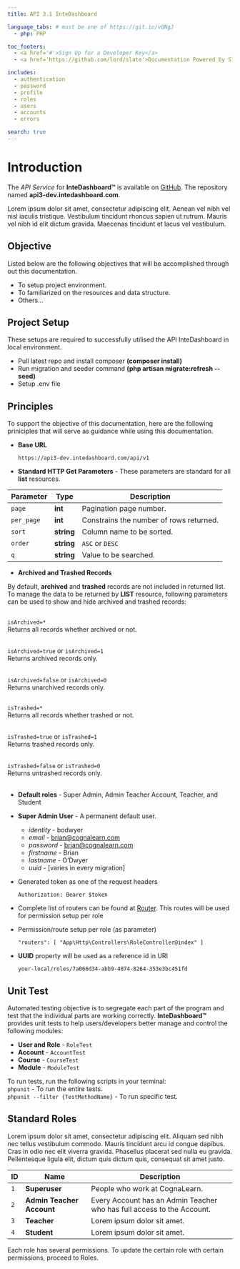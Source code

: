 ```yaml
---
title: API 3.1 InteDashboard

language_tabs: # must be one of https://git.io/vQNgJ
  - php: PHP

toc_footers:
  - <a href='#'>Sign Up for a Developer Key</a>
  - <a href='https://github.com/lord/slate'>Documentation Powered by Slate</a>

includes:
  - authentication
  - password
  - profile
  - roles
  - users
  - accounts
  - errors

search: true
---
```


# Introduction

The *API Service* for **InteDashboard™** is available on [GitHub](https://github.com/orgs/CognaLearn/dashboard). The repository named **api3-dev.intedashboard.com**. 

Lorem ipsum dolor sit amet, consectetur adipiscing elit. Aenean vel nibh vel nisl iaculis tristique. Vestibulum tincidunt rhoncus sapien ut rutrum. Mauris vel nibh id elit dictum gravida. Maecenas tincidunt et lacus vel vestibulum.  

## Objective
Listed below are the following objectives that will be accomplished through out this documentation.

* To setup project environment.
* To familiarized on the resources and data structure.
* Others...


## Project Setup
These setups are required to successfully utilised the API InteDashboard in local environment.

* Pull latest repo and install composer **(composer install)**
* Run migration and seeder command **(php artisan migrate:refresh --seed)**
* Setup .env file

## Principles
To support the objective of this documentation, here are the following priniciples that will serve as guidance while using this documentation.

* **Base URL**

    `https://api3-dev.intedashboard.com/api/v1`

* **Standard HTTP Get Parameters** - These parameters are standard for all **list** resources.

Parameter | Type | Description
--------- | ------- | -----------
`page` | **int** | Pagination page number.
`per_page` | **int** | Constrains the number of rows returned.
`sort` | **string** | Column name to be sorted.
`order` | **string** | `ASC` or `DESC`
`q` | **string** | Value to be searched.

* **Archived and Trashed Records** 

<aside class="notice">
By default, <b>archived</b> and <b>trashed</b> records are not included in returned list. To manage the data to be returned by <b>LIST</b> resource, following parameters can be used to show and hide archived and trashed records:
<br/> <br/>

<code>isArchived=*</code> <br/>
Returns all records whether archived or not.<br/><br/>

<code>isArchived=true</code> or <code>isArchived=1</code> <br/>
Returns archived records only.<br/><br/>

<code>isArchived=false</code> or <code>isArchived=0</code> <br/>
Returns unarchived records only.<br/><br/>

<code>isTrashed=*</code> <br/>
Returns all records whether trashed or not.<br/><br/>

<code>isTrashed=true</code> or <code>isTrashed=1</code> <br/>
Returns trashed records only.<br/><br/>

<code>isTrashed=false</code> or <code>isTrashed=0</code> <br/>
Returns untrashed records only.<br/><br/>
</aside>

* **Default roles** - Super Admin, Admin Teacher Account, Teacher, and Student

* **Super Admin User** - A permanent default user.
    * *identity* - bodwyer
    * *email* - brian@cognalearn.com
    * *password* - brian@cognalearn.com
    * *firstname* - Brian
    * *lastname* - O’Dwyer
    * *uuid* - [varies in every migration]
    
* Generated token as one of the request headers

    `Authorization: Bearer $token`

* Complete list of routers can be found at [Router](#routers). This routes will be used for permission setup per role

* Permission/route setup per role (as parameter)

    `"routers": [ "App\Http\Controllers\RoleController@index" ]`

* **UUID** property will be used as a reference id in URI

    `your-local/roles/7a066d34-abb9-4874-8264-353e3bc451fd`





## Unit Test
Automated testing objective is to segregate each part of the program and test that the individual parts are working correctly. **InteDashboard™** provides unit tests to help users/developers better manage and control the following modules: 

* **User and Role** - `RoleTest`
* **Account** - `AccountTest`
* **Course** - `CourseTest`
* **Module** - `ModuleTest`
    

<aside class="notice">
To run tests, run the following scripts in your terminal:

<br/>
<code>phpunit</code> - To run the entire tests.
 
<br/>
<code>phpunit --filter {TestMethodName}</code> - To run specific test. 
</aside>




## Standard Roles
Lorem ipsum dolor sit amet, consectetur adipiscing elit. Aliquam sed nibh nec tellus vestibulum commodo. Mauris tincidunt arcu id congue dapibus. Cras in odio nec elit viverra gravida. Phasellus placerat sed nulla eu gravida. Pellentesque ligula elit, dictum quis dictum quis, consequat sit amet justo.

ID | Name | Description
------- | ------- | -----------
`1` | **Superuser** | People who work at CognaLearn.
`2` | **Admin Teacher Account** | Every Account has an Admin Teacher who has full access to the Account.
`3` | **Teacher** | Lorem ipsum dolor sit amet.
`4` | **Student** | Lorem ipsum dolor sit amet.

<aside class="notice">
Each role has several permissions. To update the certain role with certain permissions, proceed to Roles.
</aside>